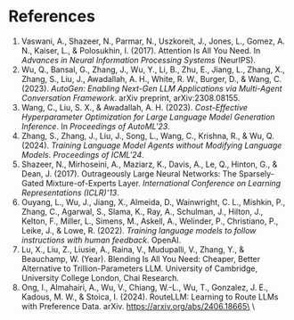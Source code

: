 # References

1. Vaswani, A., Shazeer, N., Parmar, N., Uszkoreit, J., Jones, L., Gomez, A. N., Kaiser, L., & Polosukhin, I. (2017). Attention Is All You Need. In _Advances in Neural Information Processing Systems_ (NeurIPS).
2. Wu, Q., Bansal, G., Zhang, J., Wu, Y., Li, B., Zhu, E., Jiang, L., Zhang, X., Zhang, S., Liu, J., Awadallah, A. H., White, R. W., Burger, D., & Wang, C. (2023). _AutoGen: Enabling Next-Gen LLM Applications via Multi-Agent Conversation Framework_. arXiv preprint, arXiv:2308.08155.
3. Wang, C., Liu, S. X., & Awadallah, A. H. (2023). _Cost-Effective Hyperparameter Optimization for Large Language Model Generation Inference_. In _Proceedings of AutoML'23_.
4. Zhang, S., Zhang, J., Liu, J., Song, L., Wang, C., Krishna, R., & Wu, Q. (2024). _Training Language Model Agents without Modifying Language Models_. _Proceedings of ICML'24_.
5. Shazeer, N., Mirhoseini, A., Maziarz, K., Davis, A., Le, Q., Hinton, G., & Dean, J. (2017). Outrageously Large Neural Networks: The Sparsely-Gated Mixture-of-Experts Layer. _International Conference on Learning Representations (ICLR)'13_.
6. Ouyang, L., Wu, J., Jiang, X., Almeida, D., Wainwright, C. L., Mishkin, P., Zhang, C., Agarwal, S., Slama, K., Ray, A., Schulman, J., Hilton, J., Kelton, F., Miller, L., Simens, M., Askell, A., Welinder, P., Christiano, P., Leike, J., & Lowe, R. (2022). _Training language models to follow instructions with human feedback_. OpenAI.
7. Lu, X., Liu, Z., Liusie, A., Raina, V., Mudupalli, V., Zhang, Y., & Beauchamp, W. (Year). Blending Is All You Need: Cheaper, Better Alternative to Trillion-Parameters LLM. University of Cambridge, University College London, Chai Research.
8. Ong, I., Almahairi, A., Wu, V., Chiang, W.-L., Wu, T., Gonzalez, J. E., Kadous, M. W., & Stoica, I. (2024). RouteLLM: Learning to Route LLMs with Preference Data. arXiv. https://arxiv.org/abs/2406.18665\
   \
